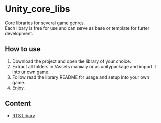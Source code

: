 # Unity_core_libs
Core libraries for several game genres.<br/>Each libary is free for use and can serve as base or template for furter development.
## How to use
1. Download the project and open the library of your choice.
2. Extract all folders in /Assets manualy or as unitypackage and import it into ur own game.
3. Follow read the library README for usage and setup into your own game.
4. Enjoy.
## Content 
- [RTS Libary](RTS%20Libary)
